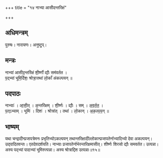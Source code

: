 +++
title = "१४ नाभ्या आसीदन्तरिक्षं"

+++
## अधिमन्त्रम्
पुरुषः। नारायणः। अनुष्टुप्।

## मन्त्रः
नाभ्या॑ आसीद॒न्तरि॑क्षं शी॒र्ष्णो द्यौः सम॑वर्तत ।  
प॒द्भ्यां भूमि॒र्दिशः॒ श्रोत्रा॒त्तथा॑ लो॒काँ अ॑कल्पयन् ॥

## पदपाठः
नाभ्याः॑ । आ॒सी॒त् । अ॒न्तरि॑क्षम् । शी॒र्ष्णः । द्यौः । सम् । अ॒व॒र्त॒त॒ ।  
प॒त्ऽभ्याम् । भूमिः॑ । दिशः॑ । श्रोत्रा॑त् । तथा॑ । लो॒कान् । अ॒क॒ल्प॒य॒न् ॥

## भाष्यम्
यथा चन्द्रादीन्प्रजापत्रेमनः प्रभृतिभ्योऽकल्पयन् तथान्तरिक्षादींल्लोकान्प्रजापतेर्नाभ्यादिभ्यो देवा अकल्पयन्। उद्पादितवन्तः। एतदेवदर्शयति। नाभ्याः प्रजापतेर्नाभेरन्तरिक्षमासीत्। शीर्ष्णः शिरसो द्यौः समवर्तत। उत्पन्ना। अस्य पद्भ्यां पादाभ्यां भूमिरुत्पन्ना। अस्य श्रोत्राद्दिश उत्पन्नाः॥१५॥
